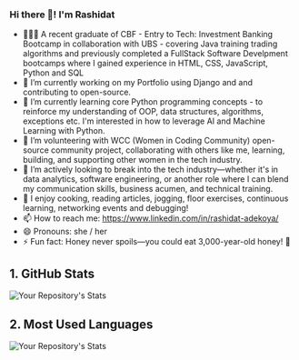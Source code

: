 ### Hi there 👋! I'm Rashidat

<!--
**Shida18719/Shida18719** is a ✨ _special_ ✨ repository because its `README.md` (this file) appears on your GitHub profile.
-->

- 👩🏽‍💻 A recent graduate of CBF - Entry to Tech: Investment Banking Bootcamp in collaboration with UBS - covering Java training trading algorithms and previously completed a FullStack Software Develpment bootcamps where I gained experience in HTML, CSS, JavaScript, Python and SQL
- 🔭 I’m currently working on my Portfolio using Django and and contributing to open-source.
- 🌱 I’m currently learning core Python programming concepts - to reinforce my understanding of OOP, data structures, algorithms, exceptions etc. I'm interested in how to leverage AI and Machine Learning with Python. 
- 👯 I’m volunteering with WCC (Women in Coding Community) open-source community project, collaborating with others like me, learning, building, and supporting other women in the tech industry.
- 🤔 I’m actively looking to break into the tech industry—whether it's in data analytics, software engineering, or another role where I can blend my communication skills, business acumen, and technical training.
- 💬 I enjoy cooking, reading articles, jogging, floor exercises, continuous learning, networking events and debugging!
- 📫 How to reach me: https://www.linkedin.com/in/rashidat-adekoya/
- 😄 Pronouns: she / her
- ⚡ Fun fact: Honey never spoils—you could eat 3,000-year-old honey! 🍯



## 1. GitHub Stats
![Your Repository's Stats](https://github-readme-stats.vercel.app/api?username=Shida18719&show_icons=true)
## 2. Most Used Languages
![Your Repository's Stats](https://github-readme-stats.vercel.app/api/top-langs/?username=Shida18719&theme=blue-green)

<!--
 ## 3. Contributors Badge
 ![Your Repository's Stats](https://contrib.rocks/image?repo=Shida18719/)
 -->
